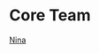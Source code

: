 # Core Team

[Nina ](Core%20Team%20188c4d66578880d38dd0c777a7ed3fdf/Nina%201d7f1a193d174deab8aea5bb2f842f3c.md)